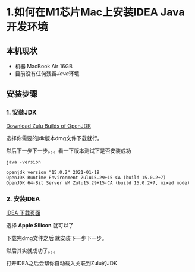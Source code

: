 # 1.如何在M1芯片Mac上安装IDEA Java开发环境

## 本机现状

- 机器 MacBook Air 16GB
- 目前没有任何残留*Java*环境

## 安装步骤

### 1. 安装JDK

[Download Zulu Builds of OpenJDK](https://www.azul.com/downloads/zulu-community/?os=macos&architecture=arm-64-bit&package=jdk)

选择你需要的jdk版本dmg文件下载就行。

然后下一步下一步。。。看一下版本测试下是否安装成功

```
java -version 

openjdk version "15.0.2" 2021-01-19
OpenJDK Runtime Environment Zulu15.29+15-CA (build 15.0.2+7)
OpenJDK 64-Bit Server VM Zulu15.29+15-CA (build 15.0.2+7, mixed mode)
```

### 2. 安装IDEA

[IDEA 下载页面](https://www.jetbrains.com/idea/download/#section=mac)

选择 **Apple Silicon** 就可以了

下载完dmg文件之后 就安装下一步下一步。

然后其实就成功了。。。

打开IDEA之后会帮你自动载入关联到Zulu的JDK

